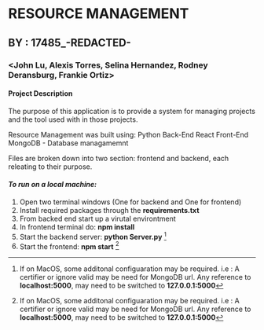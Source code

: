 # RESOURCE MANAGEMENT

## BY : 17485\_-REDACTED-

### <John Lu, Alexis Torres, Selina Hernandez, Rodney Deransburg, Frankie Ortiz>

#### Project Description

The purpose of this application is to provide a system for managing projects and the tool used with in those projects.

Resource Management was built using:
Python Back-End
React Front-End
MongoDB - Database managamemnt

Files are broken down into two section: frontend and backend, each releating to their purpose.

#### _To run on a local machine:_

1. Open two terminal windows (One for backend and One for frontend)
1. Install required packages through the **requirements.txt**
1. From backed end start up a virutal environtment
1. In frontend terminal do: **npm install**
1. Start the backend server: **python Server.py** [^1]
1. Start the frontend: **npm start** [^1]

[^1]: If on MacOS, some additonal configuaration may be required. i.e : A certifier or ignore valid may be need for MongoDB url. Any reference to **localhost:5000**, may need to be switched to **127.0.0.1:5000**
